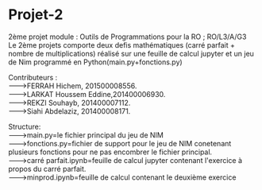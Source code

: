  

# Projet-2
2ème projet module : Outils de Programmations pour la RO ; RO/L3/A/G3  
Le 2ème projets comporte deux defis mathématiques (carré parfait + nombre de multiplications) réalisé sur une feuille de calcul jupyter et un jeu de Nim  programmé en Python(main.py+fonctions.py)  
  
  Contributeurs :  
  --->FERRAH Hichem, 201500008556.   
  --->LARKAT Houssem Eddine,201400006930.   
  --->REKZI Souhayb, 201400007112.   
  --->Siahi Abdelaziz, 201400008171.     
  
  Structure:  
    --->main.py=le fichier principal du jeu de NIM  
    --->fonctions.py=fichier de support pour le jeu de NIM conetenant plusieurs fonctions pour ne pas encombrer le fichier principal.    
    --->carré parfait.ipynb=feuille de calcul jupyter contenant l'exercice à propos du carré parfait.     
    --->minprod.ipynb=feuille de calcul contenant le deuxième exercice     

  

